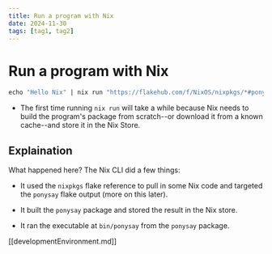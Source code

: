 ```yaml
---
title: Run a program with Nix
date: 2024-11-30
tags: [tag1, tag2]
---
```


# Run a program with Nix

```nix
echo "Hello Nix" | nix run "https://flakehub.com/f/NixOS/nixpkgs/*#ponysay"
```

- The first time running `nix run` will take a while because Nix needs to build
  the program's package from scratch--or download it from a known cache--and
  store it in the Nix Store.

## Explaination

What happened here? The Nix CLI did a few things:

- It used the `nixpkgs` flake reference to pull in some Nix code and targeted the `ponysay` flake output (more on this later).

- It built the `ponysay` package and stored the result in the Nix store.

- It ran the executable at `bin/ponysay` from the `ponysay` package.

[[developmentEnvironment.md]]
